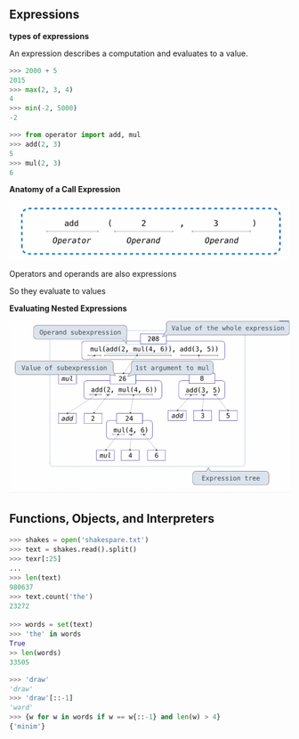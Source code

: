 ## Expressions

**types of expressions**

An expression describes a computation and evaluates to a value.

```python
>>> 2000 + 5
2015
>>> max(2, 3, 4)
4
>>> min(-2, 5000)
-2
```

```python
>>> from operator import add, mul
>>> add(2, 3)
5
>>> mul(2, 3)
6
```

**Anatomy of a Call Expression**

![image-20220411100837513](Lecture_1_Intro.assets/image-20220411100837513.png)

Operators and operands are also expressions

So they evaluate to values

**Evaluating Nested Expressions**

![image-20220411101355516](Lecture_1_Intro.assets/image-20220411101355516.png)



## Functions, Objects, and Interpreters

```python
>>> shakes = open('shakespare.txt')
>>> text = shakes.read().split()
>>> texr[:25]
...
>>> len(text)
980637
>>> text.count('the')
23272

>>> words = set(text)
>>> 'the' in words
True
>> len(words)
33505
```

```python
>>> 'draw'
'draw'
>>> 'draw'[::-1]
'ward'
>>> {w for w in words if w == w{::-1} and len(w) > 4}
{'minim'}
```